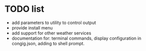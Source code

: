 # TODO list

- add parameters to utility to control output
- provide install menu
- add support for other weather services
- documentation for: terminal commands, display configuration in congig.json, adding to shell prompt.

